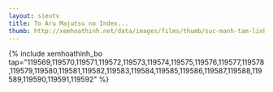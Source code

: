 ```yaml
---
layout: sieutv
title: To Aru Majutsu no Index...
thumb: http://xemhoathinh.net/data/images/films/thumb/suc-manh-tam-linh-2-to-aru-majutsu-no-index-ii-2010.jpg
---
```

{% include xemhoathinh_bo tap="119569,119570,119571,119572,119573,119574,119575,119576,119577,119578,119579,119580,119581,119582,119583,119584,119585,119586,119587,119588,119589,119590,119591,119592" %} 
